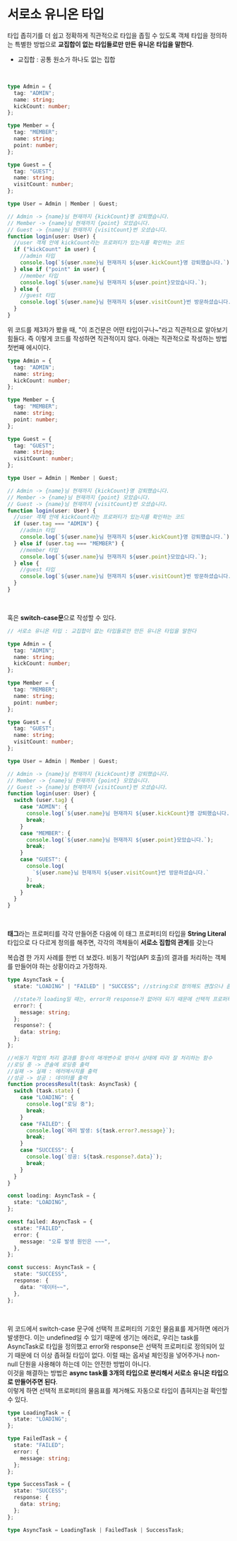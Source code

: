 # 서로소 유니온 타입

타입 좁히기를 더 쉽고 정확하게 직관적으로 타입을 좁힐 수 있도록 객체 타입을 정의하는 특별한 방법으로 **교집합이 없는 타입들로만 만든 유니온 타입을 말한다**.

- 교집합 : 공통 원소가 하나도 없는 집합

<br>

```ts
type Admin = {
  tag: "ADMIN";
  name: string;
  kickCount: number;
};

type Member = {
  tag: "MEMBER";
  name: string;
  point: number;
};

type Guest = {
  tag: "GUEST";
  name: string;
  visitCount: number;
};

type User = Admin | Member | Guest;

// Admin -> {name}님 현재까지 {kickCount}명 강퇴했습니다.
// Member -> {name}님 현재까지 {point} 모았습니다.
// Guest -> {name}님 현재까지 {visitCount}번 오셨습니다.
function login(user: User) {
  //user 객체 안에 kickCount라는 프로퍼티가 있는지를 확인하는 코드
  if ("kickCount" in user) {
    //admin 타입
    console.log(`${user.name}님 현재까지 ${user.kickCount}명 강퇴했습니다.`);
  } else if ("point" in user) {
    //member 타입
    console.log(`${user.name}님 현재까지 ${user.point}모았습니다.`);
  } else {
    //guest 타입
    console.log(`${user.name}님 현재까지 ${user.visitCount}번 방문하셨습니다.`);
  }
}
```

위 코드를 제3자가 봤을 때, "이 조건문은 어떤 타입이구나~"라고 직관적으로 알아보기 힘들다. 즉 이렇게 코드를 작성하면 직관적이지 않다. 아래는 직관적으로 작성하는 방법 첫번째 에시이다.

```ts
type Admin = {
  tag: "ADMIN";
  name: string;
  kickCount: number;
};

type Member = {
  tag: "MEMBER";
  name: string;
  point: number;
};

type Guest = {
  tag: "GUEST";
  name: string;
  visitCount: number;
};

type User = Admin | Member | Guest;

// Admin -> {name}님 현재까지 {kickCount}명 강퇴했습니다.
// Member -> {name}님 현재까지 {point} 모았습니다.
// Guest -> {name}님 현재까지 {visitCount}번 오셨습니다.
function login(user: User) {
  //user 객체 안에 kickCount라는 프로퍼티가 있는지를 확인하는 코드
  if (user.tag === "ADMIN") {
    //admin 타입
    console.log(`${user.name}님 현재까지 ${user.kickCount}명 강퇴했습니다.`);
  } else if (user.tag === "MEMBER") {
    //member 타입
    console.log(`${user.name}님 현재까지 ${user.point}모았습니다.`);
  } else {
    //guest 타입
    console.log(`${user.name}님 현재까지 ${user.visitCount}번 방문하셨습니다.`);
  }
}
```

<br>

혹은 **switch-case문**으로 작성할 수 있다.

```ts
// 서로소 유니온 타입 : 교집합이 없는 타입들로만 만든 유니온 타입을 말한다

type Admin = {
  tag: "ADMIN";
  name: string;
  kickCount: number;
};

type Member = {
  tag: "MEMBER";
  name: string;
  point: number;
};

type Guest = {
  tag: "GUEST";
  name: string;
  visitCount: number;
};

type User = Admin | Member | Guest;

// Admin -> {name}님 현재까지 {kickCount}명 강퇴했습니다.
// Member -> {name}님 현재까지 {point} 모았습니다.
// Guest -> {name}님 현재까지 {visitCount}번 오셨습니다.
function login(user: User) {
  switch (user.tag) {
    case "ADMIN": {
      console.log(`${user.name}님 현재까지 ${user.kickCount}명 강퇴했습니다.`);
      break;
    }
    case "MEMBER": {
      console.log(`${user.name}님 현재까지 ${user.point}모았습니다.`);
      break;
    }
    case "GUEST": {
      console.log(
        `${user.name}님 현재까지 ${user.visitCount}번 방문하셨습니다.`
      );
      break;
    }
  }
}
```

<br>

**태그**라는 프로퍼티를 각각 만들어준 다음에 이 태그 프로퍼티의 타입을 **String Literal** 타입으로 다 다르게 정의를 해주면, 각각의 객체들이 **서로소 집합의 관계**를 갖는다
<br>

복습겸 한 가지 사례를 한번 더 보겠다. 비동기 작업(API 호출)의 결과를 처리하는 객체를 만들어야 하는 상황이라고 가정하자.

```ts
type AsyncTask = {
  state: "LOADING" | "FAILED" | "SUCCESS"; //string으로 정의해도 괜찮으나 좀 더 정확하게 하기 위해

  //state가 loading일 때는, error와 response가 없어야 되기 때문에 선택적 프로퍼티(?)로 변경
  error?: {
    message: string;
  };
  response?: {
    data: string;
  };
};

//비동기 작업의 처리 결과를 함수의 매개변수로 받아서 상태에 따라 잘 처리하는 함수
//로딩 중 -> 콘솔에 로딩중 출력
//실패 -> 실패 : 에러메시지를 출력
//성공 -> 성공 : 데이터를 출력
function processResult(task: AsyncTask) {
  switch (task.state) {
    case "LOADING": {
      console.log("로딩 중");
      break;
    }
    case "FAILED": {
      console.log(`에러 발생: ${task.error?.message}`);
      break;
    }
    case "SUCCESS": {
      console.log(`성공: ${task.response?.data}`);
      break;
    }
  }
}

const loading: AsyncTask = {
  state: "LOADING",
};

const failed: AsyncTask = {
  state: "FAILED",
  error: {
    message: "오류 발생 원인은 ~~~",
  },
};

const success: AsyncTask = {
  state: "SUCCESS",
  response: {
    data: "데이터~~",
  },
};
```

<br>

위 코드에서 switch-case 문구에 선택적 프로퍼티의 기호인 물음표를 제거하면 에러가 발생한다. 이는 undefined일 수 있기 때문에 생기는 에러로, 우리는 task를 AsyncTask로 타입을 정의했고 error와 response은 선택적 프로퍼티로 정의되어 있기 때문에 더 이상 좁혀질 타입이 없다. 이럴 때는 옵셔널 체인징을 넣어주거나 non-null 단원을 사용해야 하는데 이는 안전한 방법이 아니다.  
이것을 해결하는 방법은 **async task를 3개의 타입으로 분리해서 서로소 유니온 타입으로 만들어주면 된다**.  
이렇게 하면 선택적 프로퍼티의 물음표를 제거해도 자동으로 타입이 좁혀지는걸 확인할 수 있다.

```ts
type LoadingTask = {
  state: "LOADING";
};

type FailedTask = {
  state: "FAILED";
  error: {
    message: string;
  };
};

type SuccessTask = {
  state: "SUCCESS";
  response: {
    data: string;
  };
};

type AsyncTask = LoadingTask | FailedTask | SuccessTask;
```

<br>
